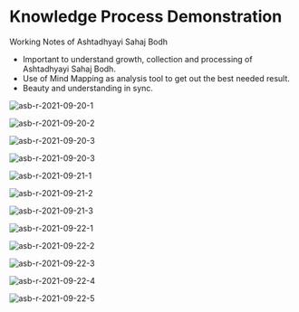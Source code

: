 # Knowledge Process Demonstration

Working Notes of Ashtadhyayi Sahaj Bodh

- Important to understand growth, collection and processing of Ashtadhyayi Sahaj Bodh. 
- Use of Mind Mapping as analysis tool to get out the best needed result. 
- Beauty and understanding in sync. 

![asb-r-2021-09-20-1](asb-r-2021-09-20-1.jpg)

![asb-r-2021-09-20-2](asb-r-2021-09-20-2.jpg)

![asb-r-2021-09-20-3](asb-r-2021-09-20-3.jpg)

![asb-r-2021-09-20-3](asb-r-2021-09-20-3.jpg)

![asb-r-2021-09-21-1](asb-r-2021-09-21-1.jpg)

![asb-r-2021-09-21-2](asb-r-2021-09-21-2.jpg)

![asb-r-2021-09-21-3](asb-r-2021-09-21-3.jpg)

![asb-r-2021-09-22-1](asb-r-2021-09-22-1.jpg)

![asb-r-2021-09-22-2](asb-r-2021-09-22-2.jpg)

![asb-r-2021-09-22-3](asb-r-2021-09-22-3.jpg)

![asb-r-2021-09-22-4](asb-r-2021-09-22-4.jpg)

![asb-r-2021-09-22-5](asb-r-2021-09-22-5.jpg)
